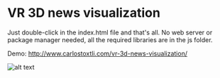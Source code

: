 # VR 3D news visualization

Just double-click in the index.html file and that's all. No web server or package manager needed, all the required libraries are in the js folder.

Demo: http://www.carlostoxtli.com/vr-3d-news-visualization/

![alt text](https://docs.google.com/drawings/d/e/2PACX-1vQghdqmARTH_3_wkyxZw-YFg0E4FcIW5P6d5l0OWnjcBjNK1eskNnPdm0TWUPC8JN1n0-bk9Xd2jyaM/pub?w=1396&h=780)
